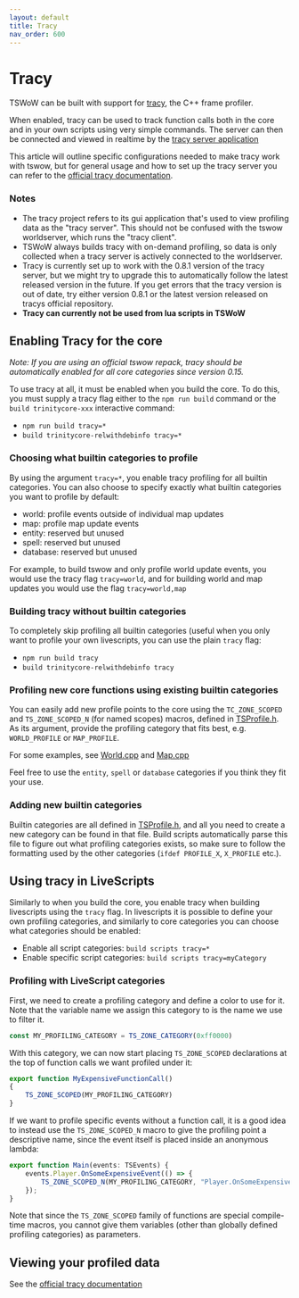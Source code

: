 ```yaml
---
layout: default
title: Tracy
nav_order: 600
---
```


# Tracy

TSWoW can be built with support for [tracy](https://github.com/wolfpld/tracy), the C++ frame profiler.

When enabled, tracy can be used to track function calls both in the core and in your own scripts using very simple commands. The server can then be connected and viewed in realtime by the [tracy server application](https://github.com/wolfpld/tracy/releases)

This article will outline specific configurations needed to make tracy work with tswow, but for general usage and how to set up the tracy server you can refer to the [official tracy documentation](https://github.com/wolfpld/tracy/releases/latest/download/tracy.pdf).

### Notes
- The tracy project refers to its gui application that's used to view profiling data as the "tracy server". This should not be confused with the tswow worldserver, which runs the "tracy client".
- TSWoW always builds tracy with on-demand profiling, so data is only collected when a tracy server is actively connected to the worldserver.
- Tracy is currently set up to work with the 0.8.1 version of the tracy server, but we might try to upgrade this to automatically follow the latest released version in the future. If you get errors that the tracy version is out of date, try either version 0.8.1 or the latest version released on tracys official repository.
- **Tracy can currently not be used from lua scripts in TSWoW**

## Enabling Tracy for the core

_Note: If you are using an official tswow repack, tracy should be automatically enabled for all core categories since version 0.15._

To use tracy at all, it must be enabled when you build the core. To do this, you must supply a tracy flag either to the `npm run build` command or the `build trinitycore-xxx` interactive command:

- `npm run build tracy=*`
- `build trinitycore-relwithdebinfo tracy=*`

### Choosing what builtin categories to profile

By using the argument `tracy=*`, you enable tracy profiling for all builtin categories. You can also choose to specify exactly what builtin categories you want to profile by default:

- world: profile events outside of individual map updates
- map: profile map update events
- entity: reserved but unused
- spell: reserved but unused
- database: reserved but unused

For example, to build tswow and only profile world update events, you would use the tracy flag `tracy=world`, and for building world and map updates you would use the flag `tracy=world,map`

### Building tracy without builtin categories

To completely skip profiling all builtin categories (useful when you only want to profile your own livescripts, you can use the plain `tracy` flag:

- `npm run build tracy`
- `build trinitycore-relwithdebinfo tracy`

### Profiling new core functions using existing builtin categories

You can easily add new profile points to the core using the `TC_ZONE_SCOPED` and `TS_ZONE_SCOPED_N` (for named scopes) macros, defined in [TSProfile.h](https://github.com/tswow/tswow/blob/master/tswow-core/Public/TSProfile.h). 
As its argument, provide the profiling category that fits best, e.g. `WORLD_PROFILE` or `MAP_PROFILE`. 

For some examples, see [World.cpp](https://github.com/tswow/TrinityCore/blob/tswow/src/server/game/World/World.cpp) and [Map.cpp](https://github.com/tswow/TrinityCore/blob/5a8d134b0ed5efedbe9f512e6301c31ba6af0325/src/server/game/Maps/Map.cpp)

Feel free to use the `entity`, `spell` or `database` categories if you think they fit your use.

### Adding new builtin categories

Builtin categories are all defined in [TSProfile.h](https://github.com/tswow/tswow/blob/master/tswow-core/Public/TSProfile.h), and all you need to create a new category can be found in that file. 
Build scripts automatically parse this file to figure out what profiling categories exists, so make sure to follow the formatting used by the other categories (`ifdef PROFILE_X`, `X_PROFILE` etc.).

## Using tracy in LiveScripts

Similarly to when you build the core, you enable tracy when building livescripts using the `tracy` flag. In livescripts it is possible to define your own profiling categories, and similarly to core categories you can choose what categories should be enabled:

- Enable all script categories: `build scripts tracy=*`
- Enable specific script categories: `build scripts tracy=myCategory`

### Profiling with LiveScript categories

First, we need to create a profiling category and define a color to use for it. Note that the variable name we assign this category to is the name we use to filter it.

```ts
const MY_PROFILING_CATEGORY = TS_ZONE_CATEGORY(0xff0000)
```

With this category, we can now start placing `TS_ZONE_SCOPED` declarations at the top of function calls we want profiled under it:

```ts
export function MyExpensiveFunctionCall()
{
    TS_ZONE_SCOPED(MY_PROFILING_CATEGORY)
}
```

If we want to profile specific events without a function call, it is a good idea to instead use the `TS_ZONE_SCOPED_N` macro to give the profiling point a descriptive name, since the event itself is placed inside an anonymous lambda:

```ts
export function Main(events: TSEvents) {
    events.Player.OnSomeExpensiveEvent(() => {
        TS_ZONE_SCOPED_N(MY_PROFILING_CATEGORY, "Player.OnSomeExpensiveEvent");
    });
}
```

Note that since the `TS_ZONE_SCOPED` family of functions are special compile-time macros, you cannot give them variables (other than globally defined profiling categories) as parameters.

## Viewing your profiled data

See the [official tracy documentation](https://github.com/wolfpld/tracy)
